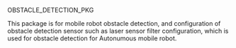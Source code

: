 OBSTACLE_DETECTION_PKG

This package is for mobile robot obstacle detection, and configuration of obstacle detection sensor such as laser sensor filter configuration, which is used for obstacle detection for Autonumous mobile robot.
